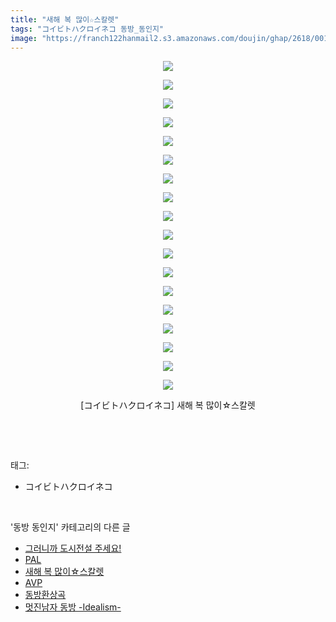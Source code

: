```yaml
---
title: "새해 복 많이☆스칼렛"
tags: "コイビトハクロイネコ 동방_동인지"
image: "https://franch122hanmail2.s3.amazonaws.com/doujin/ghap/2618/001.jpg"
---
```

<div class="article">
<p style="text-align: center; clear: none; float: none;"><img src="{{ site.imgserver6 }}/ghap/2618/001.jpg"/></p>
<p style="text-align: center; clear: none; float: none;"><img src="{{ site.imgserver6 }}/ghap/2618/002.jpg"/></p>
<p style="text-align: center; clear: none; float: none;"><img src="{{ site.imgserver6 }}/ghap/2618/003.jpg"/></p>
<p style="text-align: center; clear: none; float: none;"><img src="{{ site.imgserver6 }}/ghap/2618/004.jpg"/></p>
<p style="text-align: center; clear: none; float: none;"><img src="{{ site.imgserver6 }}/ghap/2618/005.jpg"/></p>
<p style="text-align: center; clear: none; float: none;"><img src="{{ site.imgserver6 }}/ghap/2618/006.jpg"/></p>
<p style="text-align: center; clear: none; float: none;"><img src="{{ site.imgserver6 }}/ghap/2618/007.jpg"/></p>
<p style="text-align: center; clear: none; float: none;"><img src="{{ site.imgserver6 }}/ghap/2618/008.jpg"/></p>
<p style="text-align: center; clear: none; float: none;"><img src="{{ site.imgserver6 }}/ghap/2618/009.jpg"/></p>
<p style="text-align: center; clear: none; float: none;"><img src="{{ site.imgserver6 }}/ghap/2618/010.jpg"/></p>
<p style="text-align: center; clear: none; float: none;"><img src="{{ site.imgserver6 }}/ghap/2618/011.jpg"/></p>
<p style="text-align: center; clear: none; float: none;"><img src="{{ site.imgserver6 }}/ghap/2618/012.jpg"/></p>
<p style="text-align: center; clear: none; float: none;"><img src="{{ site.imgserver6 }}/ghap/2618/013.jpg"/></p>
<p style="text-align: center; clear: none; float: none;"><img src="{{ site.imgserver6 }}/ghap/2618/014.jpg"/></p>
<p style="text-align: center; clear: none; float: none;"><img src="{{ site.imgserver6 }}/ghap/2618/015.jpg"/></p>
<p style="text-align: center; clear: none; float: none;"><img src="{{ site.imgserver6 }}/ghap/2618/016.jpg"/></p>
<p style="text-align: center; clear: none; float: none;"><img src="{{ site.imgserver6 }}/ghap/2618/017.jpg"/></p>
<p style="text-align: center; clear: none; float: none;"><img src="{{ site.imgserver6 }}/ghap/2618/018.jpg"/></p>
<p style="text-align: center; clear: none; float: none;">[コイビトハクロイネコ] 새해 복 많이☆스칼렛</p>
<p><br/></p>
</div><br/>
<div class="tagTrail">
<p>태그: </p>
<ul>
<li>コイビトハクロイネコ</li>
</ul>
</div><br/>
<div class="another">
<p>'동방 동인지' 카테고리의 다른 글</p>
<ul>
<li><a href="/ghap_2620">그러니까 도시전설 주세요!</a></li>
<li><a href="/ghap_2619">PAL</a></li>
<li><a href="/ghap_2618">새해 복 많이☆스칼렛</a></li>
<li><a href="/ghap_2617">AVP</a></li>
<li><a href="/ghap_2615">동방환상곡</a></li>
<li><a href="/ghap_2613">멋진남자 동방 -Idealism-</a></li>
</ul>
</div><br/>
<div class="cb_module cb_fluid">
<div class="cb_wrt cb_profile">
</div><!-- commentList close -->
</div><br/>
